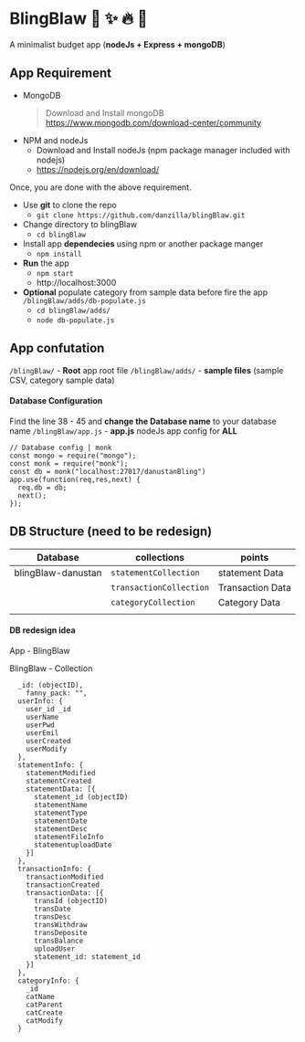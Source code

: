 # BlingBlaw  :green_heart: :sparkles: :fire: :tada:

A minimalist budget app (**nodeJs + Express + mongoDB**)


## App Requirement

- MongoDB
	> Download and Install mongoDB
	> https://www.mongodb.com/download-center/community
- NPM and nodeJs
	* Download and Install nodeJs (npm package manager included with nodejs)
	* https://nodejs.org/en/download/

Once, you are done with the above requirement.
- Use **git** to clone the repo
	* `git clone https://github.com/danzilla/blingBlaw.git`
- Change directory to blingBlaw
	* `cd blingBlaw`
- Install app **dependecies** using npm or another package manger
	* `npm install`
- **Run** the app
	* `npm start`
	* http://localhost:3000
- **Optional** populate category from sample data before fire the app `/blingBlaw/adds/db-populate.js`
	* `cd blingBlaw/adds/`
	* `node db-populate.js`

## App confutation

`/blingBlaw/` - **Root** app root file
`/blingBlaw/adds/` - **sample files** (sample CSV, category sample data)

#### Database Configuration
 Find the line 	38 - 45 and **change the Database name** to your database name
`/blingBlaw/app.js` - **app.js** nodeJs app config for **ALL**

~~~
// Database config | monk
const mongo = require("mongo");
const monk = require("monk");
const db = monk("localhost:27017/danustanBling")
app.use(function(req,res,next) {
  req.db = db;
  next();
});
~~~

## DB Structure (need to be redesign)
|Database  |             collections             |       points                  |
|----------------|-------------------------------|-----------------------------|
|blingBlaw-danustan|`statementCollection`            |statement Data          |
|          |`transactionCollection`            |Transaction Data            |
|          |`categoryCollection`|Category Data|
|                |                          |                         |


#### DB redesign idea
App - BlingBlaw

BlingBlaw - Collection
~~~
  _id: (objectID),
	fanny_pack: "",
  userInfo: {
    user_id _id
    userName
    userPwd
    userEmil
    userCreated
    userModify
  },
  statementInfo: {
    statementModified
    statementCreated
    statementData: [{
      statement_id (objectID)
      statementName
      statementType
      statementDate
      statementDesc
      statementFileInfo
      statementuploadDate
    }]
  },
  transactionInfo: {
    transactionModified
    transactionCreated
    transactionData: [{
      transId (objectID)
      transDate
      transDesc
      transWithdraw
      transDeposite
      transBalance
      uploadUser
      statement_id: statement_id
    }]
  },
  categoryInfo: {
    _id
    catName
    catParent
    catCreate
    catModify
  }
~~~
